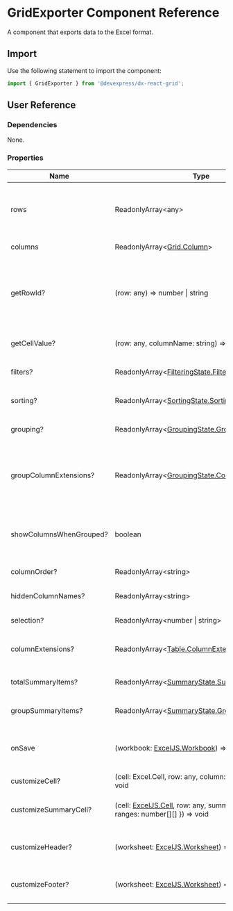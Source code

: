 # GridExporter Component Reference

A component that exports data to the Excel format.

## Import

Use the following statement to import the component:

```js
import { GridExporter } from '@devexpress/dx-react-grid';
```

## User Reference

### Dependencies

None.

### Properties

Name | Type | Default | Description
-----|------|---------|------------
rows | ReadonlyArray&lt;any&gt; | | Data for grid rows. Refer to [Data Accessors](../guides/data-accessors.md) for details.
columns | ReadonlyArray&lt;[Grid.Column](grid.md#column)&gt; | | Grid columns.
getRowId? | (row: any) => number &#124; string | | A function that gets a unique row identifier. Use it if the identifier is not the row index.
getCellValue? | (row: any, columnName: string) => any | | A function that gets a cell value.
filters? | ReadonlyArray&lt;[FilteringState.Filter](filtering-state.md#filter)&gt; | | Specifies filtering settings.
sorting? | ReadonlyArray&lt;[SortingState.Sorting](sorting-state.md#sorting)&gt; | | Specifies sorting settings.
grouping? | ReadonlyArray&lt;[GroupingState.Grouping](grouping-state.md#grouping)&gt; | | Specifies columns to group by.
groupColumnExtensions? | ReadonlyArray&lt;[GroupingState.ColumnExtension](grouping-state.md#groupingstatecolumnextension)&gt; | | Specifies additional properties for the columns used in grouping.
showColumnsWhenGrouped? | boolean | false | Specifies whether to display the column used in grouping.
columnOrder? | ReadonlyArray&lt;string&gt; | | The column order.
hiddenColumnNames? | ReadonlyArray&lt;string&gt; | | The names of hidden columns.
selection? | ReadonlyArray&lt;number &#124; string&gt; | | Selected row IDs.
columnExtensions? | ReadonlyArray&lt;[Table.ColumnExtension](table.md#tablecolumnextension)&gt; | | Specifies additional column properties.
totalSummaryItems? | ReadonlyArray&lt;[SummaryState.SummaryItem](summary-state.md#summaryitem)&gt; | | Total summary items.
groupSummaryItems? | ReadonlyArray&lt;[SummaryState.GroupSummaryItem](summary-state.md#groupsummaryitem)&gt; | | Group summary items.
onSave | (workbook: [ExcelJS.Workbook](https://github.com/exceljs/exceljs#set-workbook-properties)) => void | | A function that should save the Excel document.
customizeCell? | (cell: Excel.Cell, row: any, column: [Grid.Column](grid.md#column)) => void | | Customizes Excel cells.
customizeSummaryCell? | (cell: [ExcelJS.Cell](https://github.com/exceljs/exceljs#handling-individual-cells), row: any, summary: { type: string, ranges: number[][] }) => void | | Customizes Excel cells that display summaries.
customizeHeader? | (worksheet: [ExcelJS.Worksheet](https://github.com/exceljs/exceljs#worksheet-properties)) => void | | Customizes the document's header.
customizeFooter? | (worksheet: [ExcelJS.Worksheet](https://github.com/exceljs/exceljs#worksheet-properties)) => void | | Customizes the document's footer.
